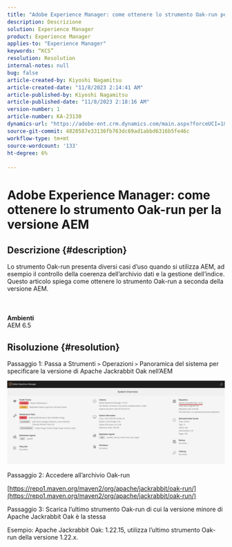 ```yaml
---
title: "Adobe Experience Manager: come ottenere lo strumento Oak-run per la versione AEM"
description: Descrizione
solution: Experience Manager
product: Experience Manager
applies-to: "Experience Manager"
keywords: “KCS”
resolution: Resolution
internal-notes: null
bug: false
article-created-by: Kiyoshi Nagamitsu
article-created-date: "11/8/2023 2:14:41 AM"
article-published-by: Kiyoshi Nagamitsu
article-published-date: "11/8/2023 2:18:16 AM"
version-number: 1
article-number: KA-23130
dynamics-url: "https://adobe-ent.crm.dynamics.com/main.aspx?forceUCI=1&pagetype=entityrecord&etn=knowledgearticle&id=39bd448d-dc7d-ee11-8179-6045bd006a22"
source-git-commit: 4820587e33136fb763dc69ad1abbd6316b5fe46c
workflow-type: tm+mt
source-wordcount: '133'
ht-degree: 6%

---
```


# Adobe Experience Manager: come ottenere lo strumento Oak-run per la versione AEM

## Descrizione {#description}

Lo strumento Oak-run presenta diversi casi d’uso quando si utilizza AEM, ad esempio il controllo della coerenza dell’archivio dati e la gestione dell’indice.
<br>Questo articolo spiega come ottenere lo strumento Oak-run a seconda della versione AEM.
<br> <br><br><br>
<b>Ambienti</b><br>
AEM 6.5

## Risoluzione {#resolution}


Passaggio 1: Passa a Strumenti `>`  Operazioni `>`  Panoramica del sistema per specificare la versione di Apache Jackrabbit Oak nell’AEM

![](assets/9c19e0e0-dc7d-ee11-8179-6045bd006a22.png)

Passaggio 2: Accedere all’archivio Oak-run

[https://repo1.maven.org/maven2/org/apache/jackrabbit/oak-run/](https://repo1.maven.org/maven2/org/apache/jackrabbit/oak-run/)

Passaggio 3: Scarica l’ultimo strumento Oak-run di cui la versione minore di Apache Jackrabbit Oak è la stessa

Esempio: Apache Jackrabbit Oak: 1.22.15, utilizza l’ultimo strumento Oak-run della versione 1.22.x.
